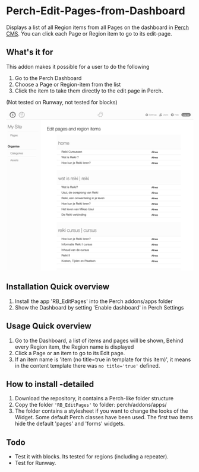 # Perch-Edit-Pages-from-Dashboard
Displays a list of all Region items from all Pages on the dashboard in [Perch CMS](http://grabaperch.com). You can click each Page or Region item to go to its edit-page.

## What's it for  
This addon makes it possible for a user to do the following   
1. Go to the Perch Dashboard
2. Choose a Page or Region-item from the list 
3. Click the item to take them directly to the edit page in Perch. 
  
(Not tested on Runway, not tested for blocks) 
  
<img src="/screenshot/Pages_on_Dashboard.png" width="600">


## Installation Quick overview
1. Install the app 'RB_EditPages' into the Perch addons/apps folder 
2. Show the Dashboard by setting 'Enable dashboard' in Perch Settings


## Usage Quick overview
1. Go to the Dashboard, a list of items and pages will be shown, Behind every Region item, the Region name is displayed
2. Click a Page or an item to go to its Edit page.
3. If an item name is 'item (no title=true in template for this item)', it means in the content template there was `no title='true'` defined.
  
  
## How to install -detailed
1. Download the repository, it contains a Perch-like folder structure
2. Copy the folder  `'RB_EditPages'` to folder: perch/addons/apps/ 
3. The folder contains a stylesheet if you want to change the looks of the Widget. Some default Perch classes have been used. The first two items hide the default 'pages' and 'forms' widgets.
    

## Todo   
- Test it with blocks. Its tested for regions (including a repeater). 
- Test for Runway.
